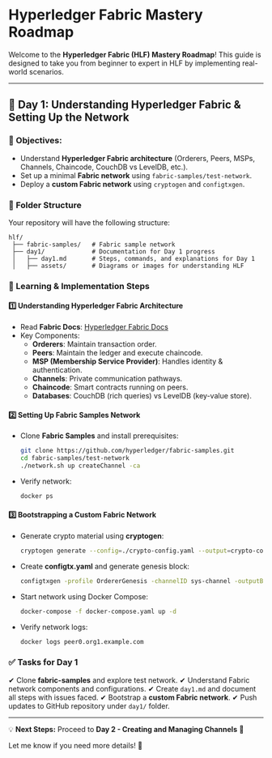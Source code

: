 # Hyperledger Fabric Mastery Roadmap

Welcome to the **Hyperledger Fabric (HLF) Mastery Roadmap**! This guide is designed to take you from beginner to expert in HLF by implementing real-world scenarios.

---

## 📌 Day 1: Understanding Hyperledger Fabric & Setting Up the Network

### 🎯 Objectives:
- Understand **Hyperledger Fabric architecture** (Orderers, Peers, MSPs, Channels, Chaincode, CouchDB vs LevelDB, etc.).
- Set up a minimal **Fabric network** using `fabric-samples/test-network`.
- Deploy a **custom Fabric network** using `cryptogen` and `configtxgen`.

### 📂 Folder Structure
Your repository will have the following structure:
```plaintext
hlf/
 ├── fabric-samples/   # Fabric sample network
 ├── day1/             # Documentation for Day 1 progress
 │   ├── day1.md       # Steps, commands, and explanations for Day 1
 │   ├── assets/       # Diagrams or images for understanding HLF
```

### 📖 Learning & Implementation Steps
#### 1️⃣ Understanding Hyperledger Fabric Architecture
- Read **Fabric Docs**: [Hyperledger Fabric Docs](https://hyperledger-fabric.readthedocs.io/en/latest/)
- Key Components:
  - **Orderers**: Maintain transaction order.
  - **Peers**: Maintain the ledger and execute chaincode.
  - **MSP (Membership Service Provider)**: Handles identity & authentication.
  - **Channels**: Private communication pathways.
  - **Chaincode**: Smart contracts running on peers.
  - **Databases**: CouchDB (rich queries) vs LevelDB (key-value store).

#### 2️⃣ Setting Up Fabric Samples Network
- Clone **Fabric Samples** and install prerequisites:
  ```bash
  git clone https://github.com/hyperledger/fabric-samples.git
  cd fabric-samples/test-network
  ./network.sh up createChannel -ca
  ```
- Verify network:
  ```bash
  docker ps
  ```

#### 3️⃣ Bootstrapping a Custom Fabric Network
- Generate crypto material using **cryptogen**:
  ```bash
  cryptogen generate --config=./crypto-config.yaml --output=crypto-config/
  ```
- Create **configtx.yaml** and generate genesis block:
  ```bash
  configtxgen -profile OrdererGenesis -channelID sys-channel -outputBlock ./genesis.block
  ```
- Start network using Docker Compose:
  ```bash
  docker-compose -f docker-compose.yaml up -d
  ```
- Verify network logs:
  ```bash
  docker logs peer0.org1.example.com
  ```

### ✅ Tasks for Day 1
✔ Clone **fabric-samples** and explore test network.
✔ Understand Fabric network components and configurations.
✔ Create `day1.md` and document all steps with issues faced.
✔ Bootstrap a **custom Fabric network**.
✔ Push updates to GitHub repository under `day1/` folder.

---

💡 **Next Steps:** Proceed to **Day 2 - Creating and Managing Channels** 🚀

Let me know if you need more details! 🎯

